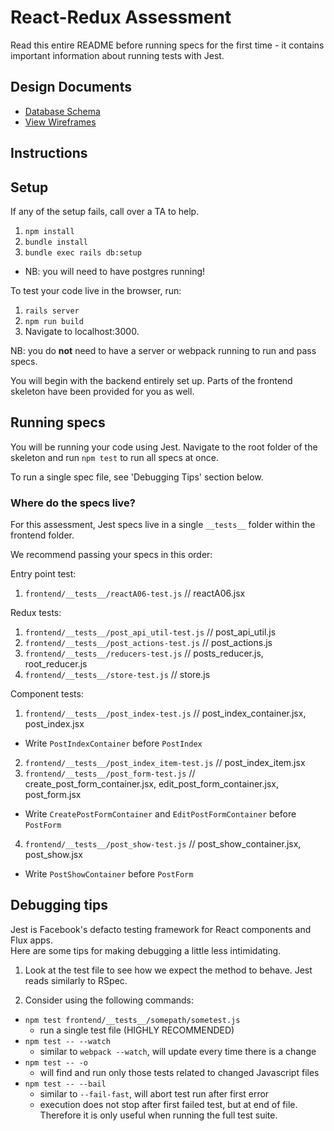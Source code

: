 # React-Redux Assessment

Read this entire README before running specs for the first time - it contains
important information about running tests with Jest.

## Design Documents
* [Database Schema][db_schema]
* [View Wireframes][views]

[db_schema]: ./docs/db_schema.md
[views]: ./docs/views.md

## Instructions

## Setup

If any of the setup fails, call over a TA to help.

1. `npm install`
2. `bundle install`
3. `bundle exec rails db:setup`
  - NB: you will need to have postgres running!

To test your code live in the browser, run:
1. `rails server`
2. `npm run build`
3. Navigate to localhost:3000.  

NB: you do **not** need to have a server or webpack running to run and pass specs.

You will begin with the backend entirely set up. Parts of the frontend skeleton
have been provided for you as well.

## Running specs

You will be running your code using Jest.  Navigate to the root folder of the
skeleton and run `npm test` to run all specs at once.  

To run a single spec file, see 'Debugging Tips' section below.

### Where do the specs live?

For this assessment, Jest specs live in a single `__tests__` folder within the
frontend folder.

We recommend passing your specs in this order:

Entry point test:

1. `frontend/__tests__/reactA06-test.js` // reactA06.jsx 

Redux tests:

1. `frontend/__tests__/post_api_util-test.js` // post_api_util.js
2. `frontend/__tests__/post_actions-test.js` // post_actions.js
3. `frontend/__tests__/reducers-test.js` // posts_reducer.js, root_reducer.js
4. `frontend/__tests__/store-test.js` // store.js

Component tests:

1. `frontend/__tests__/post_index-test.js` // post_index_container.jsx, post_index.jsx
  * Write `PostIndexContainer` before `PostIndex`
2. `frontend/__tests__/post_index_item-test.js` // post_index_item.jsx
3. `frontend/__tests__/post_form-test.js` // create_post_form_container.jsx, edit_post_form_container.jsx, post_form.jsx
  * Write `CreatePostFormContainer` and `EditPostFormContainer` before `PostForm`
4. `frontend/__tests__/post_show-test.js` // post_show_container.jsx, post_show.jsx
  * Write `PostShowContainer` before `PostForm`

## Debugging tips

Jest is Facebook's defacto testing framework for React components and Flux apps.  
Here are some tips for making debugging a little less intimidating.

1. Look at the test file to see how we expect the method to behave.  Jest reads
  similarly to RSpec.  

2. Consider using the following commands:
  * `npm test frontend/__tests__/somepath/sometest.js`
    * run a single test file (HIGHLY RECOMMENDED)
  * `npm test -- --watch`
    * similar to `webpack --watch`, will update every time there is a change
  * `npm test -- -o`
    * will find and run only those tests related to changed Javascript files
  * `npm test -- --bail`
    * similar to `--fail-fast`, will abort test run after first error
    * execution does not stop after first failed test, but at end of file.  
    Therefore it is only useful when running the full test suite.
